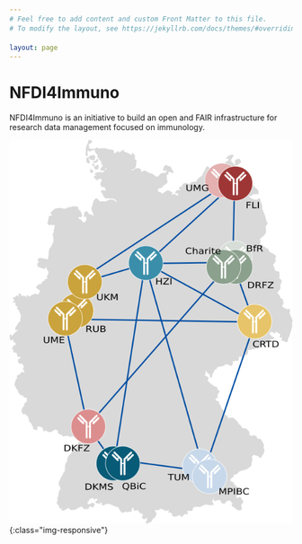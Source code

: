 ```yaml
---
# Feel free to add content and custom Front Matter to this file.
# To modify the layout, see https://jekyllrb.com/docs/themes/#overriding-theme-defaults

layout: page
---
```

# NFDI4Immuno

NFDI4Immuno is an initiative to build an open and FAIR infrastructure for research data management focused on immunology.

![Consortium members location](/assets/img/germany_map_applicants.png){:class="img-responsive"}
